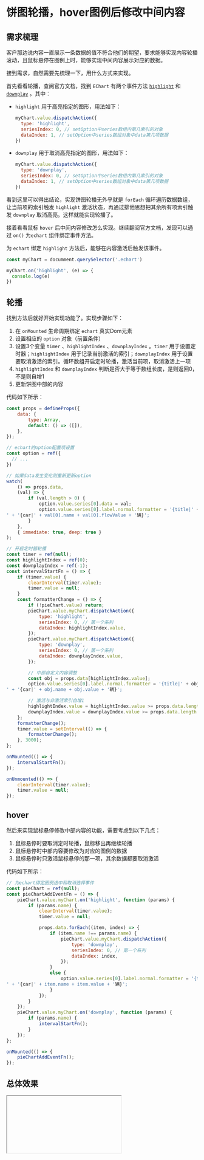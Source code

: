 # 饼图轮播，hover图例后修改中间内容

## 需求梳理

客户那边说内容一直展示一条数据的值不符合他们的期望，要求能够实现内容轮播滚动，且鼠标悬停在图例上时，能够实现中间内容展示对应的数据。

接到需求，自然需要先梳理一下，用什么方式来实现。

首先看看轮播，查阅官方文档，找到 `EChart` 有两个事件方法 [`highlight`](https://echarts.apache.org/zh/api.html#action.highlight) 和 [`downplay`](https://echarts.apache.org/zh/api.html#action.downplay) 。其中：

- `highlight` 用于高亮指定的图形，用法如下：

  ```js
  myChart.value.dispatchAction({
    type: 'highlight',
    seriesIndex: 0, // setOption中series数组内第几索引的对象
    dataIndex: 1, // setOption中series数组对象中data第几项数据
  })
  ```

- `downplay` 用于取消高亮指定的图形，用法如下：

  ```js
  myChart.value.dispatchAction({
    type: 'downplay',
    seriesIndex: 0, // setOption中series数组内第几索引的对象
    dataIndex: 1, // setOption中series数组对象中data第几项数据
  })
  ```


看到这里可以得出结论，实现饼图轮播无外乎就是 `forEach` 循环遍历数据数组，让当前项的索引触发 `highlight` 激活状态，再通过排他思想把其余所有项索引触发 `downplay` 取消高亮。这样就能实现轮播了。

接着看看鼠标 `hover` 后中间内容修改怎么实现。继续翻阅官方文档，发现可以通过 `on()` 为`echart` 组件绑定事件方法。

为 `echart` 绑定 `highlight` 方法后，能够在内容激活后触发该事件。

```js
const myChart = documment.querySelector('.echart')

myChart.on('highlight', (e) => {
  console.log(e)
})
```

## 轮播

找到方法后就好开始实现功能了。实现步骤如下：

1. 在 `onMounted` 生命周期绑定 `echart` 真实Dom元素
2. 设置相应的 `option` 对象（前置条件）
3. 设置3个变量 `timer` 、`highlightIndex` 、`downplayIndex` 。`timer` 用于设置定时器；`highlightIndex` 用于记录当前激活的索引；`downplayIndex` 用于设置要取消激活的索引。循环数组开启定时轮播，激活当前项，取消激活上一项
4. `highlightIndex` 和 `downplayIndex` 判断是否大于等于数组长度，是则返回0，不是则自增1
5. 更新饼图中部的内容

代码如下所示：

```js
const props = defineProps({
    data: {
        type: Array,
        default: () => ([]),
    },
});

// echart的option配置项设置
const option = ref({
  // ...
})

// 如果data发生变化则重新更新option
watch(
    () => props.data,
    (val) => {
        if (val.length > 0) {
            option.value.series[0].data = val;
            option.value.series[0].label.normal.formatter = '{title|' + val[0].value + '%}' + '
' + '{car|' + val[0].name + val[0].flowValue + '辆}';
        }
    },
    { immediate: true, deep: true }
);

// 开启定时器轮播
const timer = ref(null);
const highlightIndex = ref(0);
const downplayIndex = ref(-1);
const intervalStartFn = () => {
    if (timer.value) {
        clearInterval(timer.value);
        timer.value = null;
    }
    const formatterChange = () => {
        if (!pieChart.value) return;
        pieChart.value.myChart.dispatchAction({
            type: 'highlight',
            seriesIndex: 0, // 第一个系列
            dataIndex: highlightIndex.value,
        });
        pieChart.value.myChart.dispatchAction({
            type: 'downplay',
            seriesIndex: 0, // 第一个系列
            dataIndex: downplayIndex.value,
        });

        // 中部自定义内容调整
        const obj = props.data[highlightIndex.value];
        option.value.series[0].label.normal.formatter = '{title|' + obj.value + '%}' + '
' + '{car|' + obj.name + obj.value + '辆}';

        // 激活与非激活索引自增1
        highlightIndex.value = highlightIndex.value >= props.data.length - 1 ? 0 : highlightIndex.value + 1;
        downplayIndex.value = downplayIndex.value >= props.data.length - 1 ? 0 : downplayIndex.value + 1;
    };
    formatterChange();
    timer.value = setInterval(() => {
        formatterChange();
    }, 3000);
};

onMounted(() => {
    intervalStartFn();
});

onUnmounted(() => {
    clearInterval(timer.value);
    timer.value = null;
});
```

## hover

然后来实现鼠标悬停修改中部内容的功能，需要考虑到以下几点：

1. 鼠标悬停时要取消定时轮播，鼠标移出再继续轮播
2. 鼠标悬停时中部内容要修改为对应的图例的数据
3. 鼠标悬停时只激活鼠标悬停的那一项，其余数据都要取消激活

代码如下所示：

```js
// 为echart绑定图例选中和取消选择事件
const pieChart = ref(null);
const pieChartAddEventFn = () => {
    pieChart.value.myChart.on('highlight', function (params) {
        if (params.name) {
            clearInterval(timer.value);
            timer.value = null;

            props.data.forEach((item, index) => {
                if (item.name !== params.name) {
                    pieChart.value.myChart.dispatchAction({
                        type: 'downplay',
                        seriesIndex: 0, // 第一个系列
                        dataIndex: index,
                    });
                }
                else {
                    option.value.series[0].label.normal.formatter = '{title|' + item.value + '%}' + '
' + '{car|' + item.name + item.value + '辆}';
                }
            });
        }
    });
    pieChart.value.myChart.on('downplay', function (params) {
        if (params.name) {
            intervalStartFn();
        }
    });
};

onMounted(() => {
    pieChartAddEventFn();
});
```

## 总体效果

<Iframe url="https://tydumpling.github.io/blogweb/#/info/echart/pieCast" />